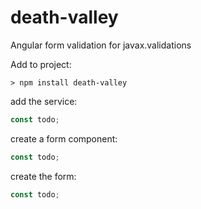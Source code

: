 # death-valley

Angular form validation for javax.validations

Add to project:
```
> npm install death-valley
```

add the service:
```typescript
const todo;
```
create a form component:
```typescript
const todo;

```

create the form:
```typescript
const todo;

```